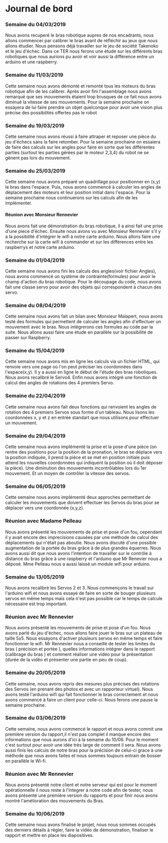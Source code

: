 # Journal de bord

### Semaine du 04/03/2019 
Nous avons recuperé le bras robotique aupres de nos encadrants, nous allons commencer par calibrer le 
bras avant de réfléchir au jeux que nous allons étudier. Nous pensons déjà travailler sur le jeu de société Takenoko et le jeu 
d'échec.
Dans ce TER nous ferons une étude sur les différents bras robotiques que nous aurions pu avoir et voir aussi la différence entre 
un arduino et une raspberry.

### Semaine du 11/03/2019
Cette semaine nous avons démonté et remonté tous les moteurs du bras robotique afin de les calibrer. 
Après avoir fini l'assemblage nous avons remarqué que ses mouvements étaient trop brusques de ce fait nous avons diminué la 
vitesse de ses mouvements.
Pour la semaine prochaine on essayera de lui faire prendre un objet quelconque pour avoir une vision plus précise des 
possibilités offertes pas le robot

### Semaine du 19/03/2019
Cette semaine nous avons réussi à faire attraper et reposer une pièce du jeu d'échecs sans la faire 
retomber.
Pour la semaine prochaine on essaiera de faire des calculs sur les angles pour faire en sorte que les différentes parties 
(surtout les parties gérées par le moteur 2,3,4) du robot ne se gênent pas lors du mouvement. 


### Semaine du 25/03/2019
Cette semaine nous avons préparé un quadrillage pour positionner en (x,y) le bras dans l'espace. Puis, nous avons commencé à calculer les angles de déplacement des moteurs et leur position initial dans l'espace.
Pour la semaine prochaine nous continuerons sur les calculs afin de les implémenter.

#### Réunion avec Monsieur Rennevier
Nous avons fait une démonstration du bras robotique, il a ainsi fait une prise d'une piece d'échec. Ensuite nous avons vu avec 
Monsieur Rennevier s'il y a la possibilité d'intégrer le wifi à notre carte arduino. Nous allons faire une recherche sur la 
carte wifi à commander et sur les différences entre les raspberrys et notre carte arduino.


### Semaine du 01/04/2019
Cette semaine nous avons fini les calculs des angles(voir fichier Angles), nous avons commencé un système de contrainte(formules) pour avoir le champ d'action du bras robotique.
Pour le découpage du code, nous avons fait une classe servo pour avoir des objets qui correspondent à chacun des servo.

### Semaine du 08/04/2019
Cette semaine nous avons fait un bilan avec Monsieur Malapert, nous avons testé des formules qui permettent de calculer les angles afin d'effectuer un mouvement avec le bras. Nous intégrerons ces formules au code par la suite.
Nous allons aussi faire une étude en parallèle sur la possibilité de passer sur Raspberry.

### Semaine du 15/04/2019
Cette semaine nous avons mis en ligne les calculs via un fichier HTML, qui renvoie vers une page où l'on peut préciser les coordonnées dans l'espace(x,y). Il y a aussi en ligne le début de l'étude des bras robotiques. Nous avons recalibré le Servo4.
Enfin nous avons intégré une fonction de calcul des angles de rotations des 4 premiers Servo.

### Semaine du 22/04/2019
Cette semaine nous avons fait deux fonctions qui renvoient les angles de rotation des 4 premiers Servos sous forme d'un tableau.
Nous lisons les coordonnées x, y et z en entrée standart que nous utilisons pour effectuer un mouvement.

### Semaine du 29/04/2019
Cette semaine nous avons implémenté la prise et la pose d'une pièce (on rentre des positions pour la position de la pronation, le bras se déplace vers la position indiquée, il prend la pièce et se met en position initiale puis attend les nouvelles coordonnées qui indiquent la position où il doit déposer la pièce).
Une diminution des mouvements incontrôlables lors du 1er mouvement.
Et un moyen de contrôler la vitesse des servos.

### Semaine du 06/05/2019
Cette semaine nous avons implémenté deux approches permettant de calculer les mouvements que doivent effectuer les Servos du bras pour se déplacer vers une coordonnée (x,y,z).

### Réunion avec Madame Pelleau
Nous avons présenté les mouvements de prise et pose d'un fou, cependant il y avait encore des imprecisions causées par une méthode de calcul des déplacements qui n'était pas aboutie. Nous avons discuté d'une possible augmentation de la portée du bras grâce à de plus grandes équerres. Nous avons aussi dit que nous avons l'intention de travailler sur le contrôle à distance du bras grâce à une raspberry et l'arduino que Mr Renevier nous a déposé. Mme Pelleau nous a aussi laissé un module wifi pour arduino.

### Semaine du 13/05/2019
Nous avons recalibré les Servos 2 et 3. Nous commençons le travail sur l'arduino wifi et nous avons essayé de faire en sorte de bouger plusieurs servos en même temps mais cela n'est pas possible car le temps de calcule nécessaire est trop important.

### Réunion avec Mr Rennevier
Nous avons présenté les mouvements de prise et pose d'un fou. Nous avons parlé du jeu d'échec, nous allons faire jouer le bras sur un plateau de taille 5x5. Nous essayons d'activer plusieurs servos en même temps et faire fonctionner le wifi. Mr Rennevier nous a conseillé de tester les limites du bras ( précision et portée ), quelles informations intégrer dans le rapport (calibrage du bras ) et comment réaliser une vidéo pour la présentation (durée de la vidéo et présenter une partie en peu de coup).

### Semaine du 20/05/2019
Cette semaine, nous avons repris des mesures plus précises des rotations des Servos (en prenant des photos et avec un rapporteur virtuel). Nous avons testé l'arduino wifi qui fait fonctionner le bras correctement et nous avons commencé à faire un client pour celle-ci.
Nous ferons une pause la semaine prochaine.


### Semaine du 03/06/2019
Cette semaine, nous avons commencé le rapport et nous avons commit une première version du rapport,il n'est pas complet il manque encore des informations que nous aurons d'ici à la semaine du 10/06. Pour le moment c'est surtout pour avoir une idée très large de comment il sera.
Nous avons aussi finis les calculs de notre bras pour la précision de celui-ci grace à une méthode que nous avons faites et nous sommes toujours entrain de bosser en parallèle le Wi-fi.

### Réunion avec Mr Rennevier

Nous avons présenté notre client et notre serveur qui est pour le moment opérationnelle il nous reste à l'integrer à notre code afin de tester, nous avons présenté une première version du rapports et pour finir nous avons montré l'amélioration des mouvements du Bras.


### Semaine du 10/06/2019

Cette semaine nous avons finalisé le projet, nous nous sommes occupés des derniers détails à régler, faire la vidéo de démonstration, finaliser le rapport et mettre en place les diapositives.



